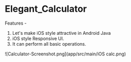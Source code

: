 # Elegant_Calculator
Features - 
1) Let's make iOS style attractive in Android Java
2) iOS style Responsive UI.
3) It can perform all basic operations.


![Calculator-Screenshot.png](app/src/main/iOS calc.png)
